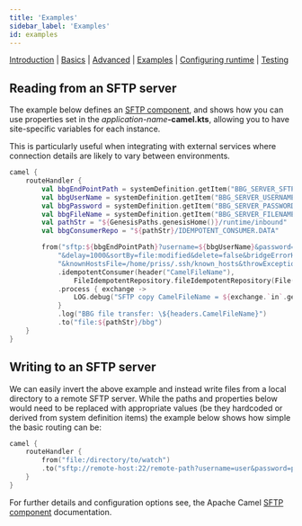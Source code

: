 ```yaml
---
title: 'Examples'
sidebar_label: 'Examples'
id: examples
---
```


[Introduction](/server/integration/apache-camel/introduction/)  | [Basics](/server/integration/apache-camel/basics) | [Advanced](/server/integration/apache-camel/advanced) | [Examples](/server/integration/apache-camel/examples) | [Configuring runtime](/server/integration/apache-camel/configuring-runtime) | [Testing](/server/integration/apache-camel/testing)

## Reading from an SFTP server

The example below defines an [SFTP component](https://camel.apache.org/components/3.16.x/sftp-component.html), and shows how you can use properties set in the _application-name_**-camel.kts**, allowing you to have site-specific variables for each instance.

This is particularly useful when integrating with external services where connection details are likely to vary between environments.

```kotlin
camel {
    routeHandler {
        val bbgEndPointPath = systemDefinition.getItem("BBG_SERVER_SFTP")
        val bbgUserName = systemDefinition.getItem("BBG_SERVER_USERNAME")
        val bbgPassword = systemDefinition.getItem("BBG_SERVER_PASSWORD")
        val bbgFileName = systemDefinition.getItem("BBG_SERVER_FILENAME")
        val pathStr = "${GenesisPaths.genesisHome()}/runtime/inbound"
        val bbgConsumerRepo = "${pathStr}/IDEMPOTENT_CONSUMER.DATA"

        from("sftp:${bbgEndPointPath}?username=${bbgUserName}&password=${bbgPassword}&include=$${bbgFileName}" +
            "&delay=1000&sortBy=file:modified&delete=false&bridgeErrorHandler=true" +
            "&knownHostsFile=/home/priss/.ssh/known_hosts&throwExceptionOnConnectFailed=true&stepwise=false")
            .idempotentConsumer(header("CamelFileName"),
                FileIdempotentRepository.fileIdempotentRepository(File(bbgConsumerRepo), 300000, 15000000))
            .process { exchange ->
                LOG.debug("SFTP copy CamelFileName = ${exchange.`in`.getHeader("CamelFileNameOnly").toString()}")
            }
            .log("BBG file transfer: \${headers.CamelFileName}")
            .to("file:${pathStr}/bbg")
    }
}
```

## Writing to an SFTP server

We can easily invert the above example and instead write files from a local directory to a remote SFTP server.
While the paths and properties below would need to be replaced with appropriate values (be they hardcoded or derived from system definition items) the example below shows how simple the basic routing can be:

```kotlin
camel {
    routeHandler {
        from("file:/directory/to/watch")
        .to("sftp://remote-host:22/remote-path?username=user&password=pass")
    }
}
```

For further details and configuration options see, the Apache Camel [SFTP component](https://camel.apache.org/components/3.16.x/sftp-component.html) documentation.
